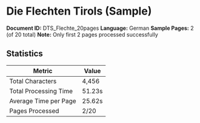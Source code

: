 # Die Flechten Tirols (Sample)

**Document ID:** DTS_Flechte_20pages
**Language:** German
**Sample Pages:** 2 (of 20 total)
**Note:** Only first 2 pages processed successfully

## Statistics

| Metric | Value |
|--------|-------|
| Total Characters | 4,456 |
| Total Processing Time | 51.23s |
| Average Time per Page | 25.62s |
| Pages Processed | 2/20 |
